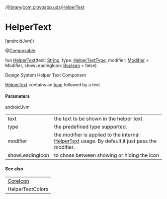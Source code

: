 //[library](../../index.md)/[com.glovoapp.uds](index.md)/[HelperText](-helper-text.md)

# HelperText

[androidJvm]\

@[Composable](https://developer.android.com/reference/kotlin/androidx/compose/runtime/Composable.html)

fun [HelperText](-helper-text.md)(text: [String](https://kotlinlang.org/api/latest/jvm/stdlib/kotlin/-string/index.html), type: [HelperTextType](-helper-text-type/index.md), modifier: [Modifier](https://developer.android.com/reference/kotlin/androidx/compose/ui/Modifier.html) = Modifier, showLeadingIcon: [Boolean](https://kotlinlang.org/api/latest/jvm/stdlib/kotlin/-boolean/index.html) = false)

Design System Helper Text Component

[HelperText](-helper-text.md) contains an [Icon](-icon/index.md) followed by a text

#### Parameters

androidJvm

| | |
|---|---|
| text | the text to be shown in the helper text. |
| type | the predefined type supported. |
| modifier | the modifier is applied to the internal [HelperText](-helper-text.md) usage. By default,it just pass the modifier. |
| showLeadingIcon | to chose between showing or hiding the icon |

#### See also

| |
|---|
| [CoreIcon](-core-icon/index.md) |
| HelperTextColors |
